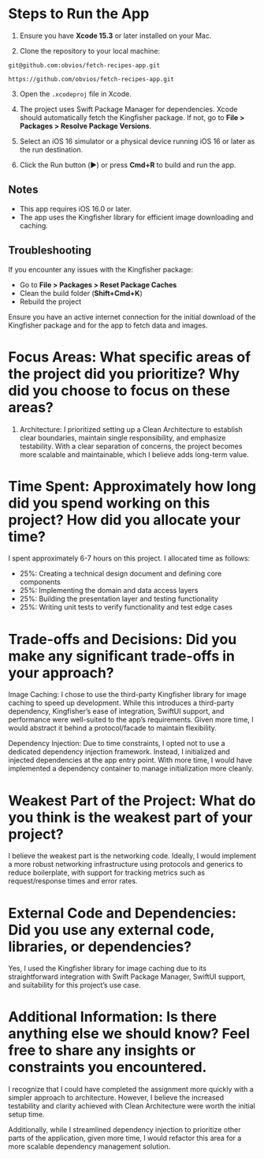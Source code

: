 # Steps to Run the App
1. Ensure you have **Xcode 15.3** or later installed on your Mac.

2. Clone the repository to your local machine:
```
git@github.com:obvios/fetch-recipes-app.git
```
```
https://github.com/obvios/fetch-recipes-app.git
```

3. Open the `.xcodeproj` file in Xcode.

4. The project uses Swift Package Manager for dependencies. Xcode should automatically fetch the Kingfisher package. If not, go to **File > Packages > Resolve Package Versions**.

5. Select an iOS 16 simulator or a physical device running iOS 16 or later as the run destination.

6. Click the Run button (▶️) or press **Cmd+R** to build and run the app.

## Notes
- This app requires iOS 16.0 or later.
- The app uses the Kingfisher library for efficient image downloading and caching.

## Troubleshooting
If you encounter any issues with the Kingfisher package:
- Go to **File > Packages > Reset Package Caches**
- Clean the build folder (**Shift+Cmd+K**)
- Rebuild the project

Ensure you have an active internet connection for the initial download of the Kingfisher package and for the app to fetch data and images.

# Focus Areas: What specific areas of the project did you prioritize? Why did you choose to focus on these areas?
1. Architecture: I prioritized setting up a Clean Architecture to establish clear boundaries, maintain single responsibility, and emphasize testability. With a clear separation of concerns, the project becomes more scalable and maintainable, which I believe adds long-term value.

# Time Spent: Approximately how long did you spend working on this project? How did you allocate your time?
I spent approximately 6-7 hours on this project. I allocated time as follows:
- 25%: Creating a technical design document and defining core components
- 25%: Implementing the domain and data access layers
- 25%: Building the presentation layer and testing functionality
- 25%: Writing unit tests to verify functionality and test edge cases

# Trade-offs and Decisions: Did you make any significant trade-offs in your approach?
Image Caching: I chose to use the third-party Kingfisher library for image caching to speed up development. While this introduces a third-party dependency, Kingfisher’s ease of integration, SwiftUI support, and performance were well-suited to the app’s requirements. Given more time, I would abstract it behind a protocol/facade to maintain flexibility.

Dependency Injection: Due to time constraints, I opted not to use a dedicated dependency injection framework. Instead, I initialized and injected dependencies at the app entry point. With more time, I would have implemented a dependency container to manage initialization more cleanly.

# Weakest Part of the Project: What do you think is the weakest part of your project?
I believe the weakest part is the networking code. Ideally, I would implement a more robust networking infrastructure using protocols and generics to reduce boilerplate, with support for tracking metrics such as request/response times and error rates.

# External Code and Dependencies: Did you use any external code, libraries, or dependencies?
Yes, I used the Kingfisher library for image caching due to its straightforward integration with Swift Package Manager, SwiftUI support, and suitability for this project’s use case.

# Additional Information: Is there anything else we should know? Feel free to share any insights or constraints you encountered.
I recognize that I could have completed the assignment more quickly with a simpler approach to architecture. However, I believe the increased testability and clarity achieved with Clean Architecture were worth the initial setup time.

Additionally, while I streamlined dependency injection to prioritize other parts of the application, given more time, I would refactor this area for a more scalable dependency management solution.
